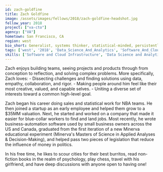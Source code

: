 ```yaml
---
id: zach-goldfine
title: Zach Goldfine
image: /assets/images/fellows/2018/zach-goldfine-headshot.jpg
fellow_year: 2018
project: ["va-cto"]
agency: ["VA"]
hometown: San Francisco, CA
region: west
bio_short: Generalist, systems thinker, statistical-minded, persistently curious. Formerly Basketball Operations in the NBA, Director / Founder @ Startups, and Political Advocate @ RepresentUS.
tags: ['west', '2018', 'Data_Science_And_Analytics', 'Software_And_Cloud_Infrastructure']
skills: ['Software and Cloud Infrastructure', 'Data Science and Analytics']
---
```


Zach enjoys building teams, seeing projects and products through from conception to reflection, and solving complex problems. More specifically, Zach loves: - Dissecting challenges and finding solutions using data, empathy, collaboration, and rigor. - Making people around him feel like their most creative, valued, and capable selves. - Uniting a diverse set of interests toward a common high-level goal.

Zach began his career doing sales and statistical work for NBA teams. He then joined a startup as an early employee and helped them grow to a $35MM valuation. Next, he started and worked on a company that made it easier for blue-collar workers to find and land jobs. Most recently, he wrote business-automation software used by small business owners across the US and Canada, graduated from the first iteration of a new Minerva educational experiment (Minerva's Masters of Science in Applied Analyses & Decision-Making), and helped pass two pieces of legislation that reduce the influence of money in politics.

In his free time, he likes to scour cities for their best burritos, read non-fiction books in the realm of psychology, play chess, travel with his girlfriend, and have deep discussions with anyone open to having one!

